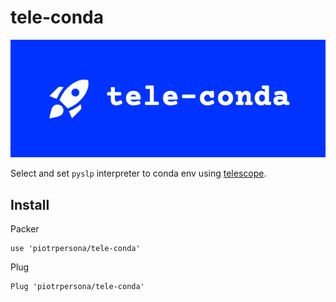 # tele-conda

![logo](./assets/logo.png)

Select and set `pyslp` interpreter to conda env using [telescope](https://github.com/nvim-telescope/telescope.nvim).


## Install


Packer
```
use 'piotrpersona/tele-conda'
```

Plug
```
Plug 'piotrpersona/tele-conda'
```

